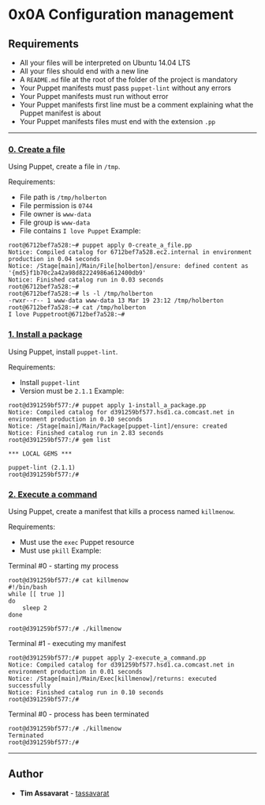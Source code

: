 # 0x0A Configuration management

## Requirements
* All your files will be interpreted on Ubuntu 14.04 LTS
* All your files should end with a new line
* A `README.md` file at the root of the folder of the project is mandatory
* Your Puppet manifests must pass `puppet-lint` without any errors
* Your Puppet manifests must run without error
* Your Puppet manifests first line must be a comment explaining what the Puppet manifest is about
* Your Puppet manifests files must end with the extension `.pp`

---

### [0. Create a file](./0-create_a_file.pp)
Using Puppet, create a file in `/tmp`.

Requirements:

* File path is `/tmp/holberton`
* File permission is `0744`
* File owner is `www-data`
* File group is `www-data`
* File contains `I love Puppet`
Example:

```
root@6712bef7a528:~# puppet apply 0-create_a_file.pp
Notice: Compiled catalog for 6712bef7a528.ec2.internal in environment production in 0.04 seconds
Notice: /Stage[main]/Main/File[holberton]/ensure: defined content as '{md5}f1b70c2a42a98d82224986a612400db9'
Notice: Finished catalog run in 0.03 seconds
root@6712bef7a528:~#
root@6712bef7a528:~# ls -l /tmp/holberton
-rwxr--r-- 1 www-data www-data 13 Mar 19 23:12 /tmp/holberton
root@6712bef7a528:~# cat /tmp/holberton
I love Puppetroot@6712bef7a528:~#
```


### [1. Install a package](./1-install_a_package.pp)
Using Puppet, install `puppet-lint`.

Requirements:

* Install `puppet-lint`
* Version must be `2.1.1`
Example:

```
root@d391259bf577:/# puppet apply 1-install_a_package.pp
Notice: Compiled catalog for d391259bf577.hsd1.ca.comcast.net in environment production in 0.10 seconds
Notice: /Stage[main]/Main/Package[puppet-lint]/ensure: created
Notice: Finished catalog run in 2.83 seconds
root@d391259bf577:/# gem list

*** LOCAL GEMS ***

puppet-lint (2.1.1)
root@d391259bf577:/#
```


### [2. Execute a command](./2-execute_a_command.pp)
Using Puppet, create a manifest that kills a process named `killmenow`.

Requirements:

* Must use the `exec` Puppet resource
* Must use `pkill`
Example:

Terminal #0 - starting my process

```
root@d391259bf577:/# cat killmenow
#!/bin/bash
while [[ true ]]
do
    sleep 2
done

root@d391259bf577:/# ./killmenow
```
Terminal #1 - executing my manifest

```
root@d391259bf577:/# puppet apply 2-execute_a_command.pp
Notice: Compiled catalog for d391259bf577.hsd1.ca.comcast.net in environment production in 0.01 seconds
Notice: /Stage[main]/Main/Exec[killmenow]/returns: executed successfully
Notice: Finished catalog run in 0.10 seconds
root@d391259bf577:/# 
```
Terminal #0 - process has been terminated

```
root@d391259bf577:/# ./killmenow
Terminated
root@d391259bf577:/#
```

---

## Author
* **Tim Assavarat** - [tassavarat](https://github.com/tassavarat)
